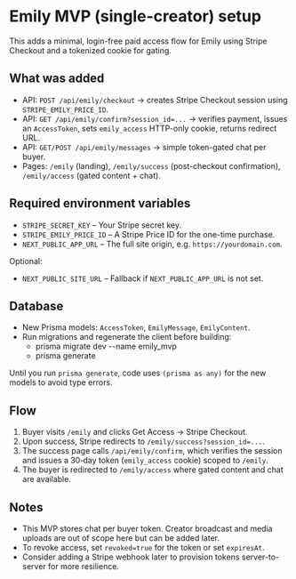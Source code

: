 # Emily MVP (single-creator) setup

This adds a minimal, login-free paid access flow for Emily using Stripe Checkout and a tokenized cookie for gating.

## What was added
- API: `POST /api/emily/checkout` → creates Stripe Checkout session using `STRIPE_EMILY_PRICE_ID`.
- API: `GET /api/emily/confirm?session_id=...` → verifies payment, issues an `AccessToken`, sets `emily_access` HTTP-only cookie, returns redirect URL.
- API: `GET/POST /api/emily/messages` → simple token-gated chat per buyer.
- Pages: `/emily` (landing), `/emily/success` (post-checkout confirmation), `/emily/access` (gated content + chat).

## Required environment variables
- `STRIPE_SECRET_KEY` – Your Stripe secret key.
- `STRIPE_EMILY_PRICE_ID` – A Stripe Price ID for the one-time purchase.
- `NEXT_PUBLIC_APP_URL` – The full site origin, e.g. `https://yourdomain.com`.

Optional:
- `NEXT_PUBLIC_SITE_URL` – Fallback if `NEXT_PUBLIC_APP_URL` is not set.

## Database
- New Prisma models: `AccessToken`, `EmilyMessage`, `EmilyContent`.
- Run migrations and regenerate the client before building:
  - prisma migrate dev --name emily_mvp
  - prisma generate

Until you run `prisma generate`, code uses `(prisma as any)` for the new models to avoid type errors.

## Flow
1. Buyer visits `/emily` and clicks Get Access → Stripe Checkout.
2. Upon success, Stripe redirects to `/emily/success?session_id=...`.
3. The success page calls `/api/emily/confirm`, which verifies the session and issues a 30‑day token (`emily_access` cookie) scoped to `/emily`.
4. The buyer is redirected to `/emily/access` where gated content and chat are available.

## Notes
- This MVP stores chat per buyer token. Creator broadcast and media uploads are out of scope here but can be added later.
- To revoke access, set `revoked=true` for the token or set `expiresAt`.
- Consider adding a Stripe webhook later to provision tokens server-to-server for more resilience.
